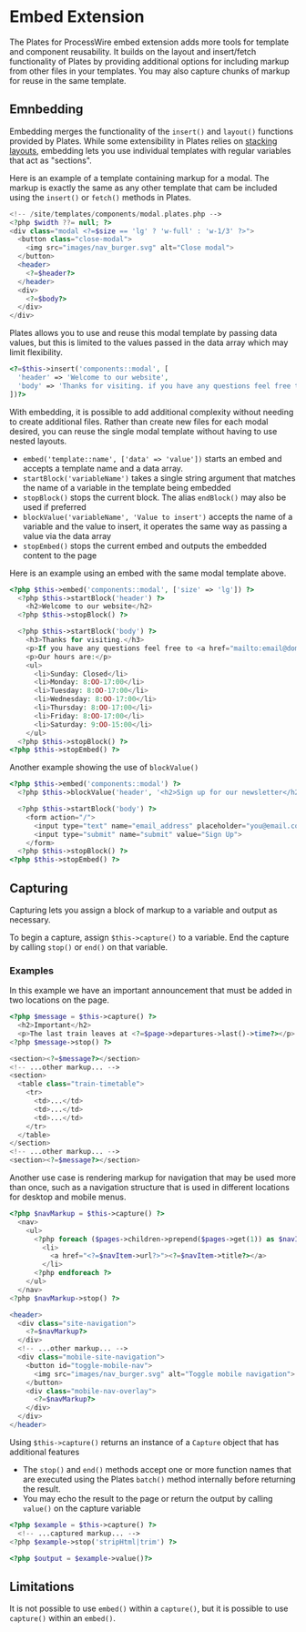 # Embed Extension

The Plates for ProcessWire embed extension adds more tools for template and component reusability. It builds on the layout and insert/fetch functionality of Plates by providing additional options for including markup from other files in your templates. You may also capture chunks of markup for reuse in the same template.

## Emnbedding

Embedding merges the functionality of the `insert()` and `layout()` functions provided by Plates. While some extensibility in Plates relies on [stacking layouts](https://platesphp.com/templates/layouts/), embedding lets you use individual templates with regular variables that act as "sections".

Here is an example of a template containing markup for a modal. The markup is exactly the same as any other template that cam be included using the `insert()` or `fetch()` methods in Plates.

```php
<!-- /site/templates/components/modal.plates.php -->
<?php $width ??= null; ?>
<div class="modal <?=$size == 'lg' ? 'w-full' : 'w-1/3' ?>">
  <button class="close-modal">
    <img src="images/nav_burger.svg" alt="Close modal">
  </button>
  <header>
    <?=$header?>
  </header>
  <div>
    <?=$body?>
  </div>
</div>
```

Plates allows you to use and reuse this modal template by passing data values, but this is limited to the values passed in the data array which may limit flexibility.

```php
<?=$this->insert('components::modal', [
  'header' => 'Welcome to our website',
  'body' => 'Thanks for visiting. if you have any questions feel free to contact us. We are open Monday through Friday'
])?>
```

With embedding, it is possible to add additional complexity without needing to create additional files. Rather than create new files for each modal desired, you can reuse the single modal template without having to use nested layouts.

- `embed('template::name', ['data' => 'value'])` starts an embed and accepts a template name and a data array.
- `startBlock('variableName')` takes a single string argument that matches the name of a variable in the template being embedded
- `stopBlock()` stops the current block. The alias `endBlock()` may also be used if preferred
- `blockValue('variableName', 'Value to insert')` accepts the name of a variable and the value to insert, it operates the same way as passing a value via the data array
- `stopEmbed()` stops the current embed and outputs the embedded content to the page

Here is an example using an embed with the same modal template above.

```php
<?php $this->embed('components::modal', ['size' => 'lg']) ?>
  <?php $this->startBlock('header') ?>
    <h2>Welcome to our website</h2>
  <?php $this->stopBlock() ?>

  <?php $this->startBlock('body') ?>
    <h3>Thanks for visiting.</h3>
    <p>If you have any questions feel free to <a href="mailto:email@domain.com">contact us</a>.</p>
    <p>Our hours are:</p>
    <ul>
      <li>Sunday: Closed</li>
      <li>Monday: 8:OO-17:00</li>
      <li>Tuesday: 8:OO-17:00</li>
      <li>Wednesday: 8:OO-17:00</li>
      <li>Thursday: 8:OO-17:00</li>
      <li>Friday: 8:OO-17:00</li>
      <li>Saturday: 9:OO-15:00</li>
    </ul>
  <?php $this->stopBlock() ?>
<?php $this->stopEmbed() ?>
```

Another example showing the use of `blockValue()`

```php
<?php $this->embed('components::modal') ?>
  <?php $this->blockValue('header', '<h2>Sign up for our newsletter</h2>') ?>

  <?php $this->startBlock('body') ?>
    <form action="/">
      <input type="text" name="email_address" placeholder="you@email.com">
      <input type="submit" name="submit" value="Sign Up">
    </form>
  <?php $this->stopBlock() ?>
<?php $this->stopEmbed() ?>
```

## Capturing

Capturing lets you assign a block of markup to a variable and output as necessary.

To begin a capture, assign `$this->capture()` to a variable. End the capture by calling `stop()` or `end()` on that variable.

### Examples
In this example we have an important announcement that must be added in two locations on the page.
```php
<?php $message = $this->capture() ?>
  <h2>Important</h2>
  <p>The last train leaves at <?=$page->departures->last()->time?></p>
<?php $message->stop() ?>

<section><?=$message?></section>
<!-- ...other markup... -->
<section>
  <table class="train-timetable">
    <tr>
      <td>...</td>
      <td>...</td>
      <td>...</td>
    </tr>
  </table>
</section>
<!-- ...other markup... -->
<section><?=$message?></section>
```

Another use case is rendering markup for navigation that may be used more than once, such as a navigation structure that is used in different locations for desktop and mobile menus.
```php
<?php $navMarkup = $this->capture() ?>
  <nav>
    <ul>
      <?php foreach ($pages->children->prepend($pages->get(1)) as $navItem): ?>
        <li>
          <a href="<?=$navItem->url?>"><?=$navItem->title?></a>
        </li>
      <?php endforeach ?>
    </ul>
  </nav>
<?php $navMarkup->stop() ?>

<header>
  <div class="site-navigation">
    <?=$navMarkup?>
  </div>
  <!-- ...other markup... -->
  <div class="mobile-site-navigation">
    <button id="toggle-mobile-nav">
      <img src="images/nav_burger.svg" alt="Toggle mobile navigation">
    </button>
    <div class="mobile-nav-overlay">
      <?=$navMarkup?>
    </div>
  </div>
</header>
```

Using `$this->capture()` returns an instance of a `Capture` object that has additional features

- The `stop()` and `end()` methods accept one or more function names that are executed using the Plates `batch()` method internally before returning the result.
- You may echo the result to the page or return the output by calling `value()` on the capture variable

```php
<?php $example = $this->capture() ?>
  <!-- ...captured markup... -->
<?php $example->stop('stripHtml|trim') ?>

<?php $output = $example->value()?>
```

## Limitations
It is not possible to use `embed()` within a `capture()`, but it is possible to use `capture()` within an `embed()`.